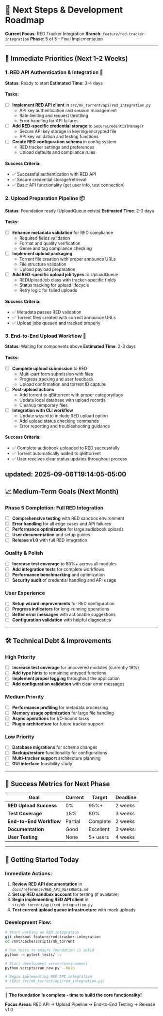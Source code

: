 # 🚀 Next Steps & Development Roadmap

**Current Focus**: RED Tracker Integration
**Branch**: `feature/red-tracker-integration`
**Phase**: 5 of 5 - Final Implementation

---

## 🎯 **Immediate Priorities (Next 1-2 Weeks)**

### 1. **RED API Authentication & Integration** 🔐

**Status**: Ready to start
**Estimated Time**: 3-4 days

#### **Tasks:**

- [ ] **Implement RED API client** in `src/mk_torrent/api/red_integration.py`
  - API key authentication and session management
  - Rate limiting and request throttling
  - Error handling for API failures
- [ ] **Add RED-specific credential storage** to `SecureCredentialManager`
  - Secure API key storage in keyring/encrypted file
  - API key validation and testing functions
- [ ] **Create RED configuration schema** in config system
  - RED tracker settings and preferences
  - Upload defaults and compliance rules

#### **Success Criteria:**

- ✅ Successful authentication with RED API
- ✅ Secure credential storage/retrieval
- ✅ Basic API functionality (get user info, test connection)

### 2. **Upload Preparation Pipeline** 📦

**Status**: Foundation ready (UploadQueue exists)
**Estimated Time**: 2-3 days

#### **Tasks:**

- [ ] **Enhance metadata validation** for RED compliance
  - Required fields validation
  - Format and quality verification
  - Genre and tag compliance checking
- [ ] **Implement upload packaging**
  - Torrent file creation with proper announce URLs
  - File structure validation
  - Upload payload preparation
- [ ] **Add RED-specific upload job types** to UploadQueue
  - REDUploadJob class with tracker-specific fields
  - Status tracking for upload lifecycle
  - Retry logic for failed uploads

#### **Success Criteria:**

- ✅ Metadata passes RED validation
- ✅ Torrent files created with correct announce URLs
- ✅ Upload jobs queued and tracked properly

### 3. **End-to-End Upload Workflow** 🔄

**Status**: Waiting for components above
**Estimated Time**: 2-3 days

#### **Tasks:**

- [ ] **Complete upload submission** to RED
  - Multi-part form submission with files
  - Progress tracking and user feedback
  - Upload confirmation and torrent ID capture
- [ ] **Post-upload actions**
  - Add torrent to qBittorrent with proper category/tags
  - Update local database with upload records
  - Cleanup temporary files
- [ ] **Integration with CLI workflow**
  - Update wizard to include RED upload option
  - Add upload status checking commands
  - Error reporting and troubleshooting guidance

#### **Success Criteria:**

- ✅ Complete audiobook uploaded to RED successfully
- ✅ Torrent automatically added to qBittorrent
- ✅ User receives clear status updates throughout process

updated: 2025-09-06T19:14:05-05:00
---

## 📈 **Medium-Term Goals (Next Month)**

### **Phase 5 Completion: Full RED Integration**

- [ ] **Comprehensive testing** with RED sandbox environment
- [ ] **Error handling** for all edge cases and API failures
- [ ] **Performance optimization** for large audiobook uploads
- [ ] **User documentation** and setup guides
- [ ] **Release v1.0** with full RED integration

### **Quality & Polish**

- [ ] **Increase test coverage** to 80%+ across all modules
- [ ] **Add integration tests** for complete workflows
- [ ] **Performance benchmarking** and optimization
- [ ] **Security audit** of credential handling and API usage

### **User Experience**

- [ ] **Setup wizard improvements** for RED configuration
- [ ] **Progress indicators** for long-running operations
- [ ] **Better error messages** with actionable suggestions
- [ ] **Configuration validation** with helpful diagnostics

---

## 🛠️ **Technical Debt & Improvements**

### **High Priority**

- [ ] **Increase test coverage** for uncovered modules (currently 18%)
- [ ] **Add type hints** to remaining untyped functions
- [ ] **Implement proper logging** throughout the application
- [ ] **Add configuration validation** with clear error messages

### **Medium Priority**

- [ ] **Performance profiling** for metadata processing
- [ ] **Memory usage optimization** for large file handling
- [ ] **Async operations** for I/O-bound tasks
- [ ] **Plugin architecture** for future tracker support

### **Low Priority**

- [ ] **Database migrations** for schema changes
- [ ] **Backup/restore** functionality for configurations
- [ ] **Multi-tracker support** architecture planning
- [ ] **GUI interface** feasibility study

---

## 🎯 **Success Metrics for Next Phase**

| Goal | Current | Target | Deadline |
|------|---------|---------|----------|
| **RED Upload Success** | 0% | 95%+ | 2 weeks |
| **Test Coverage** | 18% | 80% | 3 weeks |
| **End-to-End Workflow** | Partial | Complete | 2 weeks |
| **Documentation** | Good | Excellent | 3 weeks |
| **User Testing** | None | 5+ users | 4 weeks |

---

## 🚀 **Getting Started Today**

### **Immediate Actions:**

1. **Review RED API documentation** in `docs/reference/RED_API_REFERENCE.md`
2. **Set up RED sandbox account** for testing (if available)
3. **Begin implementing RED API client** in `src/mk_torrent/api/red_integration.py`
4. **Test current upload queue infrastructure** with mock uploads

### **Development Flow:**

```bash
# Start working on RED integration
git checkout feature/red-tracker-integration
cd /mnt/cache/scripts/mk_torrent

# Run tests to ensure foundation is solid
python -m pytest tests/ -v

# Start development server/environment
python scripts/run_new.py --help

# Begin implementing RED API integration
# (Edit src/mk_torrent/api/red_integration.py)
```

---

**🎉 The foundation is complete - time to build the core functionality!**

**Focus Areas**: RED API → Upload Pipeline → End-to-End Testing → Release v1.0
